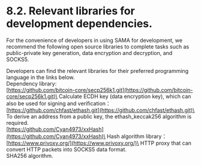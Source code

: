 # 8.2. Relevant libraries for   development dependencies.

For the convenience of developers in using SAMA for development, we recommend the following open source libraries to complete tasks such as public-private key generation, data encryption and decryption, and SOCKS5.

Developers can find the relevant libraries for their preferred programming language in the links below.\
Dependency library:\
[https://github.com/bitcoin-core/secp256k1.git](https://github.com/bitcoin-core/secp256k1.git)\
Calculate ECDH key (data encryption key), which can also be used for signing and verification：\
[https://github.com/chfast/ethash.git](https://github.com/chfast/ethash.git)\
To derive an address from a public key, the ethash\_keccak256 algorithm is required.\
[https://github.com/Cyan4973/xxHash](https://github.com/Cyan4973/xxHash)\
Hash algorithm library：\
[https://www.privoxy.org/](https://www.privoxy.org/)\
HTTP proxy that can convert HTTP packets into SOCKS5 data format.\
SHA256 algorithm.
